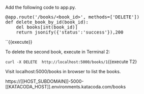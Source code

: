 Add the following code to app.py.

<pre class="file" data-filename="app.py" data-target="insert" data-marker="#TODO-delete_book_by_id">
@app.route('/books/&lt;book_id>', methods=['DELETE'])
def delete_book_by_id(book_id):
    del books[int(book_id)]
    return jsonify({'status':'success'}),200 
</pre>

``{{execute}}

To delete the second book, execute in Terminal 2:

`curl -X DELETE  http://localhost:5000/books/1`{{execute T2}


Visit localhost:5000/books in browser to list the books.

https://[[HOST_SUBDOMAIN]]-5000-[[KATACODA_HOST]].environments.katacoda.com/books 
